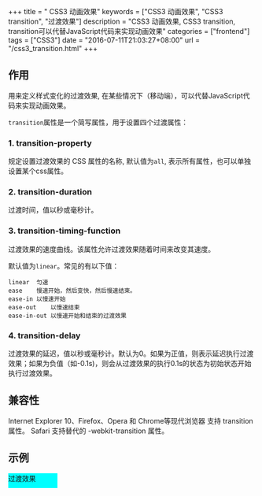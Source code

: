 +++
title = " CSS3 动画效果"
keywords = ["CSS3 动画效果", "CSS3 transition", "过渡效果"]
description = "CSS3 动画效果, CSS3 transition, transition可以代替JavaScript代码来实现动画效果"
categories = ["frontend"]
tags = ["CSS3"]
date = "2016-07-11T21:03:27+08:00"
url = "/css3_transition.html"
+++

## 作用

用来定义样式变化的过渡效果, 在某些情况下（移动端），可以代替JavaScript代码来实现动画效果。

`transition`属性是一个简写属性，用于设置四个过渡属性：

### 1. transition-property

规定设置过渡效果的 CSS 属性的名称, 默认值为`all`, 表示所有属性，也可以单独设置某个css属性。


### 2. transition-duration

过渡时间，值以秒或毫秒计。

### 3. transition-timing-function 

过渡效果的速度曲线。该属性允许过渡效果随着时间来改变其速度。

默认值为`linear`。常见的有以下值：

    linear  匀速
    ease    慢速开始，然后变快，然后慢速结束。
    ease-in 以慢速开始
    ease-out    以慢速结束
    ease-in-out 以慢速开始和结束的过渡效果

### 4. transition-delay

过渡效果的延迟，值以秒或毫秒计。默认为0。如果为正值，则表示延迟执行过渡效果；如果为负值（如-0.1s)，则会从过渡效果的执行0.1s的状态为初始状态开始执行过渡效果。

## 兼容性

Internet Explorer 10、Firefox、Opera 和 Chrome等现代浏览器 支持 transition 属性。
Safari 支持替代的 -webkit-transition 属性。

## 示例
<style>
 .trans {
    display:block;
    width:100px;
    height:30px;
    background:#0ff;
    transition:width 2s ease;
 }
 .trans:hover{
    width:500px;
 }
</style>

<a class="trans">过渡效果</a>


